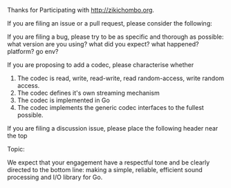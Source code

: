 Thanks for Participating with http://zikichombo.org.

If you are filing an issue or a pull request, please consider the following:

If you are filing a bug, please try to be as specific and thorough as possible:
what version are you using?  what did you expect?  what happened?  platform?
go env?

If you are proposing to add a codec, please characterise whether
1. The codec is read, write, read-write, read random-access, write random access.
1. The codec defines it's own streaming mechanism
1. The codec is implemented in Go
1. The codec implements the generic codec interfaces to the fullest possible.

If you are filing a discussion issue, please place the following header near the top

Topic: <enter your topic>

We expect that your engagement have a respectful tone and be clearly directed to the
bottom line:  making a simple, reliable, efficient sound processing and I/O library
for Go.








